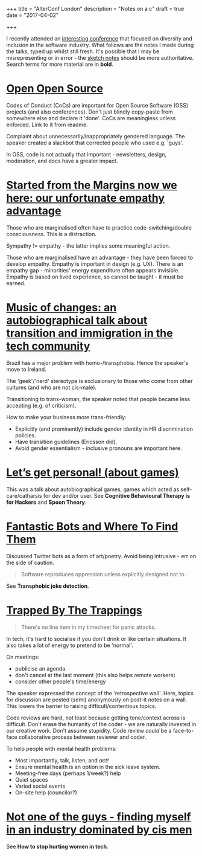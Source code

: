 +++
title = "AlterConf London"
description = "Notes on a c"
draft = true
date = "2017-04-02"

+++

I recently attended an [interesting conference](https://alterconf.com/conferences/london-england) that focused on diversity and inclusion in the software industry. What follows are the notes I made during the talks, typed up whilst still fresh. It's possible that I may be misrepresenting or in error - the [sketch notes](https://twitter.com/search?f=tweets&vertical=default&q=%23sketchnote%20from%3Aherecomesjaycee%20since%3A2017-03-31%20until%3A2017-04-02&src=typd) should be more authoritative. Search terms for more material are in **bold**.

# [Open Open Source](https://alterconf.com/talks/open-open-source)

Codes of Conduct (CoCs) are important for Open Source Software (OSS) projects (and also conferences). Don't just blindly copy-paste from somewhere else and declare it 'done'. CoCs are meaningless unless enforced. Link to it from readme.

Complaint about unnecessarily/inappropriately gendered language. The speaker created a slackbot that corrected people who used e.g. 'guys'.

In OSS, code is not actually that important - newsletters, design, moderation, and docs have a greater impact.

# [Started from the Margins now we here: our unfortunate empathy advantage](https://alterconf.com/talks/started-margins-now-we-here-our-unfortunate-empathy-advantage)

Those who are marginalised often have to practice code-switching/double consciousness. This is a distraction.

Sympathy != empathy - the latter implies some meaningful action.

Those who are marginalised have an advantage - they have been forced to develop empathy. Empathy is important in design (e.g. UX). There is an empathy gap - minorities' energy expenditure often appears invisible. Empathy is based on lived experience, so cannot be taught - it must be earned.

# [Music of changes: an autobiographical talk about transition and immigration in the tech community](https://alterconf.com/talks/music-changes-autobiographical-talk-about-transition-and-immigration-tech-community)

Brazil has a major problem with homo-/transphobia. Hence the speaker's move to Ireland.

The 'geek'/'nerd' stereotype is exclusionary to those who come from other cultures (and who are not cis-male).

Transitioning to trans-woman, the speaker noted that people became less accepting (e.g. of criticism).

How to make your business more trans-friendly:

* Explicitly (and prominently) include gender identity in HR discrimination policies.
* Have transition guidelines (Ericsson did).
* Avoid gender essentialism - inclusive pronouns are important here.

# [Let’s get personal! (about games)](https://alterconf.com/talks/let%E2%80%99s-get-personal-about-games)

This was a talk about autobiographical games; games which acted as self-care/catharsis for dev and/or user. See **Cognitive Behavioural Therapy is for Hackers** and **Spoon Theory**.

# [Fantastic Bots and Where To Find Them](https://alterconf.com/talks/fantastic-bots-and-where-find-them)

Discussed Twitter bots as a form of art/poetry. Avoid being intrusive - err on the side of caution.

> Software reproduces oppression unless explicitly designed not to.
 
See **Transphobic joke detection**.

# [Trapped By The Trappings](https://alterconf.com/talks/trapped-trappings)

> There's no line item in my timesheet for panic attacks.

In tech, it's hard to socialise if you don't drink or like certain situations. It also takes a lot of energy to pretend to be 'normal'.

On meetings:

* publicise an agenda
* don't cancel at the last moment (this also helps remote workers)
* consider other people's time/energy

The speaker expressed the concept of the 'retrospective wall'. Here, topics for discussion are posted (semi) anonymously on post-it notes on a wall. This lowers the barrier to raising difficult/contentious topics.

Code reviews are hard, not least because getting tone/context across is difficult. Don't erase the humanity of the coder - we are naturally invested in our creative work. Don't assume stupidity. Code review _could_ be a face-to-face collaborative process between reviewer and coder.

To help people with mental health problems:

* Most importantly, talk, listen, and _act!_
* Ensure mental health is an option in the sick leave system.
* Meeting-free days (perhaps 1/week?) help
* Quiet spaces
* Varied social events
* On-site help (councilor?)

# [Not one of the guys - finding myself in an industry dominated by cis men](https://alterconf.com/talks/not-one-guys-finding-myself-industry-dominated-cis-men)

See **How to stop hurting women in tech**.
